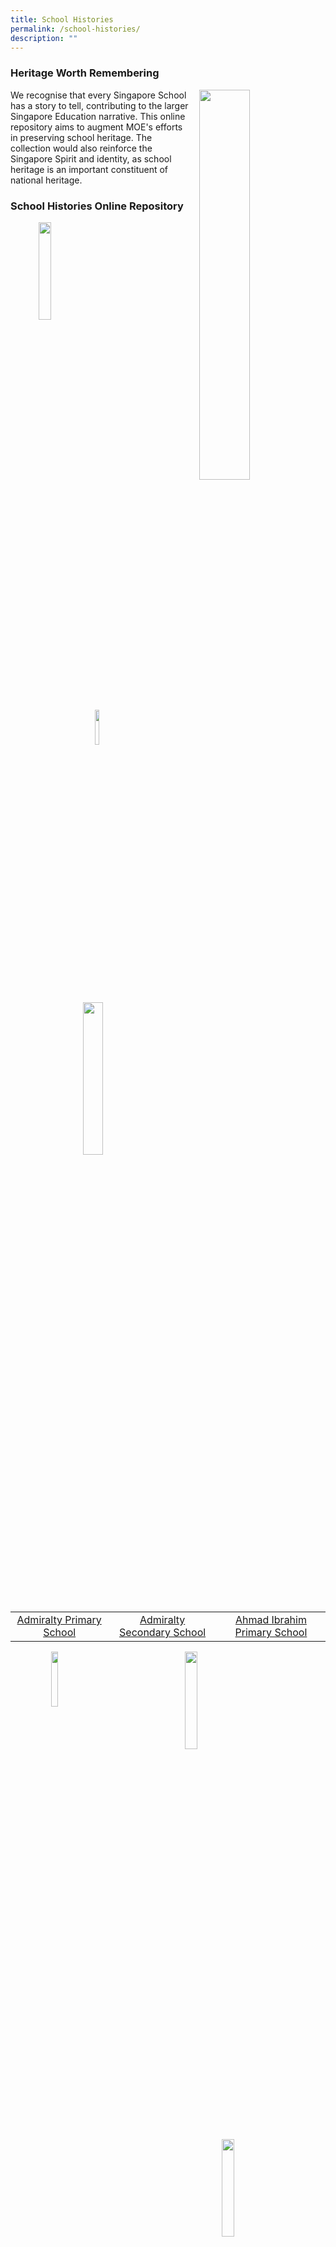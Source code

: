 ```yaml
---
title: School Histories
permalink: /school-histories/
description: ""
---
```

### **Heritage Worth Remembering**

<img src="/images/history.jpg" style="width:40%;margin-left:15px;" align = "right">

We recognise that every Singapore School has a story to tell, contributing to the larger Singapore Education narrative. This online repository aims to augment MOE's efforts in preserving school heritage. The collection would also reinforce the Singapore Spirit and identity, as school heritage is an important constituent of national heritage.

### **School Histories Online Repository**

<img src="/images/crest1.png" style="width:20%;margin-left:45px;" align = "left">
<img src="/images/crest2.jpg" style="width:12%;margin-left:135px;" align = "left">
<img src="/images/crest3.jpg" style="width:25%;margin-right:45px;" align = "right">

<br clear="left">

|  |  |  |
|:---:|:---:|:---:|
| [Admiralty Primary School](https://staging.d1yxymztqoj7qn.amplifyapp.com/school-histories/admps/) | [Admiralty Secondary School](https://staging.d1yxymztqoj7qn.amplifyapp.com/school-histories/admiralty-sec/) | [Ahmad Ibrahim Primary School](https://staging.d1yxymztqoj7qn.amplifyapp.com/school-histories/ahmad-ibrahim-pri/) |

<img src="/images/crest4.jpg" style="width:15%;margin-left:65px;" align = "left">
<img src="/images/crest5.png" style="width:20%;margin-left:135px;" align = "left">
<img src="/images/crest6.png" style="width:20%;margin-right:65px;" align = "right">

<br clear="left">

|  |  |  |
|:---:|:---:|:---:|
| [Ahmad Ibrahim Secondary School](https://staging.d1yxymztqoj7qn.amplifyapp.com/school-histories/ahmad-ibrahim-sec/) | [Ai Tong School](https://staging.d1yxymztqoj7qn.amplifyapp.com/school-histories/ai-tong-sch/) | [Alexandra Estate Primary School](https://staging.d1yxymztqoj7qn.amplifyapp.com/school-histories/alexandra-estate-pri-sch/) |

<img src="/images/crest7.png" style="width:15%;margin-left:65px;" align = "left">
<img src="/images/crest8.png" style="width:16%;margin-left:135px;" align = "left">
<img src="/images/crest9.png" style="width:18%;margin-right:65px;" align = "right">

<br clear="left">

| | | |
|:---:|:---:|:---:|
| [Alexandra Hill Primary School](https://staging.d1yxymztqoj7qn.amplifyapp.com/school-histories/alexandra-hill-pri/) | [Alexandra Primary School](https://staging.d1yxymztqoj7qn.amplifyapp.com/school-histories/alexandra-pri/) | [Aljunied Primary School](https://staging.d1yxymztqoj7qn.amplifyapp.com/school-histories/aljunied-pri/) |

| | | |
|:---:|:---:|:---:|
| [Ama Keng School](https://staging.d1yxymztqoj7qn.amplifyapp.com/school-histories/ama-keng-sch/) | [Anchor Green Primary School](https://staging.d1yxymztqoj7qn.amplifyapp.com/school-histories/anchor-green-pri/) | [Anderson Junior College](https://staging.d1yxymztqoj7qn.amplifyapp.com/school-histories/anderson-jc/) |

| | | |
|:---:|:---:|:---:|
| [Anderson Primary School](https://staging.d1yxymztqoj7qn.amplifyapp.com/school-histories/anderson-pri/) | [Anderson Secondary School](https://staging.d1yxymztqoj7qn.amplifyapp.com/school-histories/anderson-sec/) | [Anderson Serangoon Junior College](https://staging.d1yxymztqoj7qn.amplifyapp.com/school-histories/anderson-serangoon-jc/) |

| | | |
|:---:|:---:|:---:|
| [Ang Mo Kio Primary School](https://staging.d1yxymztqoj7qn.amplifyapp.com/school-histories/amk-pri/) | [Ang Mo Kio Secondary School](https://staging.d1yxymztqoj7qn.amplifyapp.com/school-histories/amk-sec/) | [Anglican High School](https://staging.d1yxymztqoj7qn.amplifyapp.com/school-histories/anglican-high-sch/) |

|  |  |  |
|:---:|:---:|:---:|
| [Anglo Chinese School (Barker Road)] | [Anglo Chinese Junior College] | [Anglo Chinese School (Independent)] |

|  |  |  |
|:---:|:---:|:---:|
| [Anglo Chinese School (Junior)] | [Anglo Chinese School (Primary)] | [Angsana Primary School] |

|  |  |  |
|:---:|:---:|:---:|
| [Anthony Road Girls' School] | [Aroozoo School] | [Assumption English School] |

|  |  |  |
|:---:|:---:|:---:|
| [Assumption Pathway School] | [Balestier Boys' School]| [Balestier Hill East Primary School] |

|  |  |  |
|:---:|:---:|:---:|
| [Balestier Hill Primary School] | [Balestier Hill Primary School (1986-1988)] | [Balestier Hill Secondary School] |

|  |  |  |
|:---:|:---:|:---:|
| [Balestier Hill West Primary School] | [Balestier Mixed School] | [Balestier Primary School] |

|  |  |  |
|:---:|:---:|:---:|
| [Bartley Primary School] | [Bartley Secondary School] | [Batu Berlayar School] |

|  |  |  |
|:---:|:---:|:---:|
| [Beacon Primary School] | [Beatty Primary School] | [Beatty Secondary School] |

|  |  |  |
|:---:|:---:|:---:|
| [Bedok Boys' School] | [Bedok Girls' School] | [Bedok Green Primary School] |

|  |  |  |
|:---:|:---:|:---:|
| [Bedok Green Secondary School] | [Bedok North Primary School] | [Bedok North Secondary School] |

|  |  |  |
|:---:|:---:|:---:|
| [Bedok Primary School] | [Bedok South Primary School] | [Bedok South Secondary School] |

|  |  |  |
|:---:|:---:|:---:|
| [Bedok Town Primary School] | [Bedok Town Secondary School] | [Bedok View Primary School] |

|  |  |  |
|:---:|:---:|:---:|
| [Bedok View Secondary School] | [Bedok West Primary School] | [Belvedere Primary School] |

|  |  |  |
|:---:|:---:|:---:|
| [Belvedere School (Bukit Merah)] | [Bendemeer Primary School] | [Bendemeer Secondary School] |

|  |  |  |
|:---:|:---:|:---:|
| [Beng Wan Primary School] | [Birkhall Road School] | [Bishan Park Secondary School] |

|  |  |  |
|:---:|:---:|:---:|
| [Blangah Rise Primary School] | [Boo Teck School (Farrer Park)] | [Boon Keng Primary School] |

|  |  |  |
|:---:|:---:|:---:|
| [Boon Lay Garden Primary School] | [Boon Lay Primary School] | [Boon Lay Secondary School] |

|  |  |  |
|:---:|:---:|:---:|
| [Bowen Secondary School] | [Braddell Primary School] | [Braddell Westlake Secondary School] |

|  |  |  |
|:---:|:---:|:---:|
| [Broadrick Primary School] | [Broadrick Secondary School] | [Bukit Batok East Primary School] |

|  |  |  |
|:---:|:---:|:---:|
| [Bukit Batok Secondary School] | [Bukit Batok West Primary School] | [Bukit Ho Swee Primary School] |

|  |  |  |
|:---:|:---:|:---:|
| [Bukit Ho Swee Secondary School] | [Bukit Merah North School] | [Bukit Merah Primary School] |

|  |  |  |
|:---:|:---:|:---:|
| [Bukit Merah Secondary School] | [Bukit Merah South School] | [Bukit Panjang Government High School] |

|  |  |  |
|:---:|:---:|:---:|
| [Bukit Panjang Primary School] | [Bukit Timah Primary School] | [Bukit View Primary School] |

|  |  |  |
|:---:|:---:|:---:|
| [Bukit View Secondary School] | [Buona Vista Secondary School] | [Cairnhill Primary School] |

|  |  |  |
|:---:|:---:|:---:|
|  |  |  |

|  |  |  |
|:---:|:---:|:---:|
|  |  |  |

|  |  |  |
|:---:|:---:|:---:|
|  |  |  |

|  |  |  |
|:---:|:---:|:---:|
|  |  |  |

|  |  |  |
|:---:|:---:|:---:|
|  |  |  |

|  |  |  |
|:---:|:---:|:---:|
|  |  |  |

|  |  |  |
|:---:|:---:|:---:|
|  |  |  |

|  |  |  |
|:---:|:---:|:---:|
|  |  |  |

|  |  |  |
|:---:|:---:|:---:|
|  |  |  |

|  |  |  |
|:---:|:---:|:---:|
|  |  |  |

|  |  |  |
|:---:|:---:|:---:|
|  |  |  |

|  |  |  |
|:---:|:---:|:---:|
|  |  |  |

|  |  |  |
|:---:|:---:|:---:|
|  |  |  |

|  |  |  |
|:---:|:---:|:---:|
|  |  |  |

|  |  |  |
|:---:|:---:|:---:|
|  |  |  |

|  |  |  |
|:---:|:---:|:---:|
|  |  |  |

|  |  |  |
|:---:|:---:|:---:|
|  |  |  |

|  |  |  |
|:---:|:---:|:---:|
|  |  |  |

|  |  |  |
|:---:|:---:|:---:|
|  |  |  |

|  |  |  |
|:---:|:---:|:---:|
|  |  |  |

|  |  |  |
|:---:|:---:|:---:|
|  |  |  |

|  |  |  |
|:---:|:---:|:---:|
|  |  |  |

|  |  |  |
|:---:|:---:|:---:|
|  |  |  |

|  |  |  |
|:---:|:---:|:---:|
|  |  |  |

|  |  |  |
|:---:|:---:|:---:|
|  |  |  |

|  |  |  |
|:---:|:---:|:---:|
|  |  |  |

|  |  |  |
|:---:|:---:|:---:|
|  |  |  |

|  |  |  |
|:---:|:---:|:---:|
|  |  |  |

|  |  |  |
|:---:|:---:|:---:|
|  |  |  |

|  |  |  |
|:---:|:---:|:---:|
|  |  |  |

|  |  |  |
|:---:|:---:|:---:|
|  |  |  |

|  |  |  |
|:---:|:---:|:---:|
|  |  |  |

|  |  |  |
|:---:|:---:|:---:|
|  |  |  |

|  |  |  |
|:---:|:---:|:---:|
|  |  |  |

|  |  |  |
|:---:|:---:|:---:|
|  |  |  |

|  |  |  |
|:---:|:---:|:---:|
|  |  |  |

|  |  |  |
|:---:|:---:|:---:|
|  |  |  |

|  |  |  |
|:---:|:---:|:---:|
|  |  |  |

|  |  |  |
|:---:|:---:|:---:|
|  |  |  |

|  |  |  |
|:---:|:---:|:---:|
|  |  |  |

|  |  |  |
|:---:|:---:|:---:|
|  |  |  |

|  |  |  |
|:---:|:---:|:---:|
|  |  |  |

|  |  |  |
|:---:|:---:|:---:|
|  |  |  |

|  |  |  |
|:---:|:---:|:---:|
|  |  |  |

|  |  |  |
|:---:|:---:|:---:|
|  |  |  |

|  |  |  |
|:---:|:---:|:---:|
|  |  |  |

|  |  |  |
|:---:|:---:|:---:|
|  |  |  |

|  |  |  |
|:---:|:---:|:---:|
|  |  |  |

|  |  |  |
|:---:|:---:|:---:|
|  |  |  |

|  |  |  |
|:---:|:---:|:---:|
|  |  |  |

|  |  |  |
|:---:|:---:|:---:|
|  |  |  |

|  |  |  |
|:---:|:---:|:---:|
|  |  |  |

|  |  |  |
|:---:|:---:|:---:|
|  |  |  |

|  |  |  |
|:---:|:---:|:---:|
|  |  |  |

|  |  |  |
|:---:|:---:|:---:|
|  |  |  |

|  |  |  |
|:---:|:---:|:---:|
|  |  |  |

|  |  |  |
|:---:|:---:|:---:|
|  |  |  |

|  |  |  |
|:---:|:---:|:---:|
|  |  |  |

|  |  |  |
|:---:|:---:|:---:|
|  |  |  |

|  |  |  |
|:---:|:---:|:---:|
|  |  |  |

|  |  |  |
|:---:|:---:|:---:|
|  |  |  |

|  |  |  |
|:---:|:---:|:---:|
|  |  |  |

|  |  |  |
|:---:|:---:|:---:|
|  |  |  |

|  |  |  |
|:---:|:---:|:---:|
|  |  |  |

|  |  |  |
|:---:|:---:|:---:|
|  |  |  |

|  |  |  |
|:---:|:---:|:---:|
|  |  |  |

|  |  |  |
|:---:|:---:|:---:|
|  |  |  |

|  |  |  |
|:---:|:---:|:---:|
|  |  |  |

|  |  |  |
|:---:|:---:|:---:|
|  |  |  |

|  |  |  |
|:---:|:---:|:---:|
|  |  |  |

|  |  |  |
|:---:|:---:|:---:|
|  |  |  |

|  |  |  |
|:---:|:---:|:---:|
|  |  |  |

|  |  |  |
|:---:|:---:|:---:|
|  |  |  |

|  |  |  |
|:---:|:---:|:---:|
|  |  |  |

|  |  |  |
|:---:|:---:|:---:|
|  |  |  |

|  |  |  |
|:---:|:---:|:---:|
|  |  |  |

|  |  |  |
|:---:|:---:|:---:|
|  |  |  |

|  |  |  |
|:---:|:---:|:---:|
|  |  |  |

|  |  |  |
|:---:|:---:|:---:|
|  |  |  |

|  |  |  |
|:---:|:---:|:---:|
|  |  |  |

|  |  |  |
|:---:|:---:|:---:|
|  |  |  |

|  |  |  |
|:---:|:---:|:---:|
|  |  |  |

|  |  |  |
|:---:|:---:|:---:|
|  |  |  |

|  |  |  |
|:---:|:---:|:---:|
|  |  |  |

|  |  |  |
|:---:|:---:|:---:|
|  |  |  |

|  |  |  |
|:---:|:---:|:---:|
|  |  |  |

|  |  |  |
|:---:|:---:|:---:|
|  |  |  |

|  |  |  |
|:---:|:---:|:---:|
|  |  |  |

|  |  |  |
|:---:|:---:|:---:|
|  |  |  |

|  |  |  |
|:---:|:---:|:---:|
|  |  |  |

|  |  |  |
|:---:|:---:|:---:|
|  |  |  |

|  |  |  |
|:---:|:---:|:---:|
|  |  |  |

|  |  |  |
|:---:|:---:|:---:|
|  |  |  |

|  |  |  |
|:---:|:---:|:---:|
|  |  |  |

|  |  |  |
|:---:|:---:|:---:|
|  |  |  |

|  |  |  |
|:---:|:---:|:---:|
|  |  |  |

|  |  |  |
|:---:|:---:|:---:|
|  |  |  |

|  |  |  |
|:---:|:---:|:---:|
|  |  |  |

|  |  |  |
|:---:|:---:|:---:|
|  |  |  |

|  |  |  |
|:---:|:---:|:---:|
|  |  |  |

|  |  |  |
|:---:|:---:|:---:|
|  |  |  |

|  |  |  |
|:---:|:---:|:---:|
|  |  |  |

|  |  |  |
|:---:|:---:|:---:|
|  |  |  |

|  |  |  |
|:---:|:---:|:---:|
|  |  |  |

|  |  |  |
|:---:|:---:|:---:|
|  |  |  |

|  |  |  |
|:---:|:---:|:---:|
|  |  |  |

|  |  |  |
|:---:|:---:|:---:|
|  |  |  |

|  |  |  |
|:---:|:---:|:---:|
|  |  |  |

|  |  |  |
|:---:|:---:|:---:|
|  |  |  |

|  |  |  |
|:---:|:---:|:---:|
|  |  |  |

|  |  |  |
|:---:|:---:|:---:|
|  |  |  |

|  |  |  |
|:---:|:---:|:---:|
|  |  |  |

|  |  |  |
|:---:|:---:|:---:|
|  |  |  |

|  |  |  |
|:---:|:---:|:---:|
|  |  |  |

|  |  |  |
|:---:|:---:|:---:|
|  |  |  |

|  |  |  |
|:---:|:---:|:---:|
|  |  |  |

|  |  |  |
|:---:|:---:|:---:|
|  |  |  |

|  |  |  |
|:---:|:---:|:---:|
|  |  |  |

|  |  |  |
|:---:|:---:|:---:|
|  |  |  |

|  |  |  |
|:---:|:---:|:---:|
|  |  |  |

|  |  |  |
|:---:|:---:|:---:|
|  |  |  |

|  |  |  |
|:---:|:---:|:---:|
|  |  |  |

|  |  |  |
|:---:|:---:|:---:|
|  |  |  |

|  |  |  |
|:---:|:---:|:---:|
|  |  |  |

|  |  |  |
|:---:|:---:|:---:|
|  |  |  |

|  |  |  |
|:---:|:---:|:---:|
|  |  |  |

|  |  |  |
|:---:|:---:|:---:|
|  |  |  |

|  |  |  |
|:---:|:---:|:---:|
|  |  |  |

|  |  |  |
|:---:|:---:|:---:|
|  |  |  |

|  |  |  |
|:---:|:---:|:---:|
|  |  |  |

|  |  |  |
|:---:|:---:|:---:|
|  |  |  |

|  |  |  |
|:---:|:---:|:---:|
|  |  |  |

|  |  |  |
|:---:|:---:|:---:|
|  |  |  |

|  |  |  |
|:---:|:---:|:---:|
|  |  |  |

|  |  |  |
|:---:|:---:|:---:|
|  |  |  |

|  |  |  |
|:---:|:---:|:---:|
|  |  |  |

|  |  |  |
|:---:|:---:|:---:|
|  |  |  |

|  |  |  |
|:---:|:---:|:---:|
|  |  |  |

|  |  |  |
|:---:|:---:|:---:|
|  |  |  |

|  |  |  |
|:---:|:---:|:---:|
|  |  |  |

|  |  |  |
|:---:|:---:|:---:|
|  |  |  |

|  |  |  |
|:---:|:---:|:---:|
|  |  |  |

|  |  |  |
|:---:|:---:|:---:|
|  |  |  |

|  |  |  |
|:---:|:---:|:---:|
|  |  |  |

|  |  |  |
|:---:|:---:|:---:|
|  |  |  |

|  |  |  |
|:---:|:---:|:---:|
|  |  |  |

|  |  |  |
|:---:|:---:|:---:|
|  |  |  |

|  |  |  |
|:---:|:---:|:---:|
|  |  |  |

|  |  |  |
|:---:|:---:|:---:|
|  |  |  |

|  |  |  |
|:---:|:---:|:---:|
|  |  |  |

|  |  |  |
|:---:|:---:|:---:|
|  |  |  |

|  |  |  |
|:---:|:---:|:---:|
|  |  |  |

|  |  |  |
|:---:|:---:|:---:|
|  |  |  |

|  |  |  |
|:---:|:---:|:---:|
|  |  |  |

|  |  |  |
|:---:|:---:|:---:|
|  |  |  |

|  |  |  |
|:---:|:---:|:---:|
|  |  |  |

|  |  |  |
|:---:|:---:|:---:|
|  |  |  |

|  |  |  |
|:---:|:---:|:---:|
|  |  |  |

|  |  |  |
|:---:|:---:|:---:|
|  |  |  |

|  |  |  |
|:---:|:---:|:---:|
|  |  |  |

|  |  |  |
|:---:|:---:|:---:|
|  |  |  |

|  |  |  |
|:---:|:---:|:---:|
|  |  |  |

|  |  |  |
|:---:|:---:|:---:|
|  |  |  |

|  |  |  |
|:---:|:---:|:---:|
|  |  |  |

|  |  |  |
|:---:|:---:|:---:|
|  |  |  |

|  |  |  |
|:---:|:---:|:---:|
|  |  |  |

|  |  |  |
|:---:|:---:|:---:|
|  |  |  |

|  |  |  |
|:---:|:---:|:---:|
|  |  |  |

|  |  |  |
|:---:|:---:|:---:|
|  |  |  |

|  |  |  |
|:---:|:---:|:---:|
|  |  |  |

|  |  |  |
|:---:|:---:|:---:|
|  |  |  |

|  |  |  |
|:---:|:---:|:---:|
|  |  |  |

|  |  |  |
|:---:|:---:|:---:|
|  |  |  |

|  |  |  |
|:---:|:---:|:---:|
|  |  |  |

|  |  |  |
|:---:|:---:|:---:|
|  |  |  |

|  |  |  |
|:---:|:---:|:---:|
|  |  |  |

|  |  |  |
|:---:|:---:|:---:|
|  |  |  |

|  |  |  |
|:---:|:---:|:---:|
|  |  |  |

|  |  |  |
|:---:|:---:|:---:|
|  |  |  |

|  |  |  |
|:---:|:---:|:---:|
|  |  |  |

|  |  |  |
|:---:|:---:|:---:|
|  |  |  |

|  |  |  |
|:---:|:---:|:---:|
|  |  |  |

|  |  |  |
|:---:|:---:|:---:|
|  |  |  |

|  |  |  |
|:---:|:---:|:---:|
|  |  |  |

|  |  |  |
|:---:|:---:|:---:|
|  |  |  |

|  |  |  |
|:---:|:---:|:---:|
|  |  |  |

|  |  |  |
|:---:|:---:|:---:|
|  |  |  |

|  |  |  |
|:---:|:---:|:---:|
|  |  |  |

|  |  |  |
|:---:|:---:|:---:|
|  |  |  |

|  |  |  |
|:---:|:---:|:---:|
|  |  |  |

|  |  |  |
|:---:|:---:|:---:|
|  |  |  |

|  |  |  |
|:---:|:---:|:---:|
|  |  |  |

|  |  |  |
|:---:|:---:|:---:|
|  |  |  |

|  |  |  |
|:---:|:---:|:---:|
|  |  |  |

|  |  |  |
|:---:|:---:|:---:|
|  |  |  |

|  |  |  |
|:---:|:---:|:---:|
|  |  |  |

|  |  |  |
|:---:|:---:|:---:|
|  |  |  |

|  |  |  |
|:---:|:---:|:---:|
|  |  |  |

|  |  |  |
|:---:|:---:|:---:|
|  |  |  |

|  |  |  |
|:---:|:---:|:---:|
|  |  |  |

|  |  |  |
|:---:|:---:|:---:|
|  |  |  |

|  |  |  |
|:---:|:---:|:---:|
|  |  |  |

|  |  |  |
|:---:|:---:|:---:|
|  |  |  |

|  |  |  |
|:---:|:---:|:---:|
|  |  |  |

|  |  |  |
|:---:|:---:|:---:|
|  |  |  |

|  |  |  |
|:---:|:---:|:---:|
|  |  |  |

|  |  |  |
|:---:|:---:|:---:|
|  |  |  |

|  |  |  |
|:---:|:---:|:---:|
|  |  |  |

|  |  |  |
|:---:|:---:|:---:|
|  |  |  |

|  |  |  |
|:---:|:---:|:---:|
|  |  |  |

|  |  |  |
|:---:|:---:|:---:|
|  |  |  |

|  |  |  |
|:---:|:---:|:---:|
|  |  |  |

|  |  |  |
|:---:|:---:|:---:|
|  |  |  |

|  |  |  |
|:---:|:---:|:---:|
|  |  |  |

|  |  |  |
|:---:|:---:|:---:|
|  |  |  |

|  |  |  |
|:---:|:---:|:---:|
|  |  |  |

|  |  |  |
|:---:|:---:|:---:|
|  |  |  |

|  |  |  |
|:---:|:---:|:---:|
|  |  |  |

|  |  |  |
|:---:|:---:|:---:|
|  |  |  |

|  |  |  |
|:---:|:---:|:---:|
|  |  |  |

|  |  |  |
|:---:|:---:|:---:|
|  |  |  |

|  |  |  |
|:---:|:---:|:---:|
|  |  |  |

|  |  |  |
|:---:|:---:|:---:|
|  |  |  |

|  |  |  |
|:---:|:---:|:---:|
|  |  |  |

|  |  |  |
|:---:|:---:|:---:|
|  |  |  |

|  |  |  |
|:---:|:---:|:---:|
|  |  |  |

|  |  |  |
|:---:|:---:|:---:|
|  |  |  |

|  |  |  |
|:---:|:---:|:---:|
|  |  |  |

|  |  |  |
|:---:|:---:|:---:|
|  |  |  |

|  |  |  |
|:---:|:---:|:---:|
|  |  |  |

|  |  |  |
|:---:|:---:|:---:|
|  |  |  |

|  |  |  |
|:---:|:---:|:---:|
|  |  |  |

|  |  |  |
|:---:|:---:|:---:|
|  |  |  |

|  |  |  |
|:---:|:---:|:---:|
|  |  |  |

|  |  |  |
|:---:|:---:|:---:|
|  |  |  |

|  |  |  |
|:---:|:---:|:---:|
|  |  |  |

|  |  |  |
|:---:|:---:|:---:|
|  |  |  |

|  |  |  |
|:---:|:---:|:---:|
|  |  |  |

|  |  |  |
|:---:|:---:|:---:|
|  |  |  |

|  |  |  |
|:---:|:---:|:---:|
|  |  |  |

|  |  |  |
|:---:|:---:|:---:|
|  |  |  |

|  |  |  |
|:---:|:---:|:---:|
|  |  |  |

|  |  |  |
|:---:|:---:|:---:|
|  |  |  |

|  |  |  |
|:---:|:---:|:---:|
|  |  |  |

|  |  |  |
|:---:|:---:|:---:|
|  |  |  |

|  |  |  |
|:---:|:---:|:---:|
|  |  |  |

|  |  |  |
|:---:|:---:|:---:|
|  |  |  |

|  |  |  |
|:---:|:---:|:---:|
|  |  |  |

|  |  |  |
|:---:|:---:|:---:|
|  |  |  |

|  |  |  |
|:---:|:---:|:---:|
|  |  |  |

|  |  |  |
|:---:|:---:|:---:|
|  |  |  |

|  |  |  |
|:---:|:---:|:---:|
|  |  |  |

|  |  |  |
|:---:|:---:|:---:|
|  |  |  |

|  |  |  |
|:---:|:---:|:---:|
|  |  |  |

|  |  |  |
|:---:|:---:|:---:|
|  |  |  |

|  |  |  |
|:---:|:---:|:---:|
|  |  |  |

|  |  |  |
|:---:|:---:|:---:|
|  |  |  |

|  |  |  |
|:---:|:---:|:---:|
|  |  |  |

|  |  |  |
|:---:|:---:|:---:|
|  |  |  |

|  |  |  |
|:---:|:---:|:---:|
|  |  |  |

|  |  |  |
|:---:|:---:|:---:|
|  |  |  |